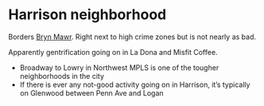 # Harrison neighborhood

Borders [Bryn Mawr](../746). Right next to high crime zones but is not nearly as bad.

Apparently gentrification going on in La Dona and Misfit Coffee.

- Broadway to Lowry in Northwest MPLS is one of the tougher neighborhoods in the city
- If there is ever any not-good activity going on in Harrison, it’s typically on Glenwood between Penn Ave and Logan